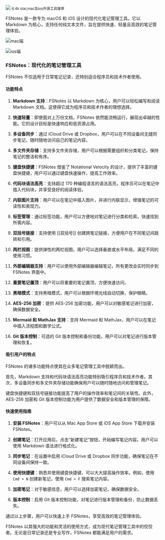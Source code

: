 <img src="/assets/image/241029-fsnotes-1.png">
<small>6.4k star,mac及ios开源工具推荐</small>

FSNotes 是一款专为 macOS 和 iOS 设计的现代化笔记管理工具。它以 Markdown 为核心，支持任何纯文本文件，旨在提供快速、轻量且高效的笔记管理体验。

![mac端](/assets/image/241029-fsnotes.png)

![ios端](/assets/image/241029-fsnotes-1.png)

### FSNotes：现代化的笔记管理工具

FSNotes 不仅适用于日常笔记记录，还特别适合程序员和技术作者使用。

#### 功能特点

1. **Markdown 支持**：FSNotes 以 Markdown 为核心，用户可以轻松编写和阅读 Markdown 文档。这使得它成为程序员和技术作者的理想选择。

2. **快速轻量**：即使面对上万份文档，FSNotes 依然能流畅运行，展现出卓越的性能。它的设计目标是快速响应和低资源占用。

3. **多设备同步**：通过 iCloud Drive 或 Dropbox，用户可以在不同设备间无缝同步笔记，随时随地访问自己的笔记内容。

4. **多文件夹存储**：支持多文件夹存储，用户可以根据需要组织和分类笔记，保持笔记的整洁和有序。

5. **键盘快捷键**：FSNotes 借鉴了 Notational Velocity 的设计，提供了丰富的键盘快捷键，用户可以通过键盘快速操作，提高工作效率。

6. **代码块语法高亮**：支持超过 170 种编程语言的语法高亮，程序员可以在笔记中插入代码块，并享受良好的阅读体验。

7. **内联图片支持**：用户可以在笔记中插入图片，并进行内联显示，增强笔记的可读性和表现力。

8. **标签管理**：通过标签功能，用户可以方便地对笔记进行分类和检索，快速找到所需内容。

9. **双括号链接**：支持使用 [[双括号]] 创建跨笔记链接，方便用户在不同笔记间跳转和引用。

10. **两栏视图**：提供弹性的两栏视图，用户可以选择垂直或水平布局，满足不同的使用习惯。

11. **外部编辑器支持**：用户可以使用外部编辑器编辑笔记，所有更改会实时同步到 FSNotes 界面中。

12. **重要笔记置顶**：用户可以将重要的笔记置顶，方便快速访问。

13. **黑暗模式**：支持黑暗模式，用户可以根据环境光线自动切换，保护眼睛。

14. **AES-256 加密**：提供 AES-256 加密功能，用户可以对敏感笔记进行加密，确保数据安全。

15. **Mermaid 和 MathJax 支持**：支持 Mermaid 和 MathJax，用户可以在笔记中插入流程图和数学公式。

16. **Git 版本控制**：可选的 Git 版本控制和备份功能，用户可以对笔记进行版本管理和恢复。

#### 吸引用户的特点

FSNotes 的诸多功能特点使其在众多笔记管理工具中脱颖而出。

首先，Markdown 支持和代码块语法高亮功能特别吸引程序员和技术作者。其次，多设备同步和多文件夹存储功能确保用户可以随时随地访问和管理笔记。

键盘快捷键和双括号链接功能提高了用户的操作效率和笔记间的关联性。此外，AES-256 加密和 Git 版本控制功能为用户提供了数据安全和版本管理的保障。

#### 快速使用指南

1. **安装 FSNotes**：用户可以从 Mac App Store 或 iOS App Store 下载并安装 FSNotes。

2. **创建笔记**：打开应用后，点击“新建笔记”按钮，开始编写笔记内容。用户可以使用 Markdown 语法进行格式化。

3. **同步笔记**：在设置中启用 iCloud Drive 或 Dropbox 同步功能，确保笔记在不同设备间保持一致。

4. **使用快捷键**：熟悉并使用键盘快捷键，可以大大提高操作效率。例如，使用 `Cmd + N` 创建新笔记，使用 `Cmd + F` 搜索笔记内容。

5. **加密笔记**：对于敏感信息，用户可以选择加密笔记，确保数据安全。

6. **版本控制**：启用 Git 版本控制功能，对笔记进行版本管理和备份，防止数据丢失。

通过以上步骤，用户可以快速上手 FSNotes，享受高效的笔记管理体验。

FSNotes 以其强大的功能和灵活的使用方式，成为现代笔记管理工具中的佼佼者。无论是日常记录还是专业写作，FSNotes 都能满足用户的需求。

